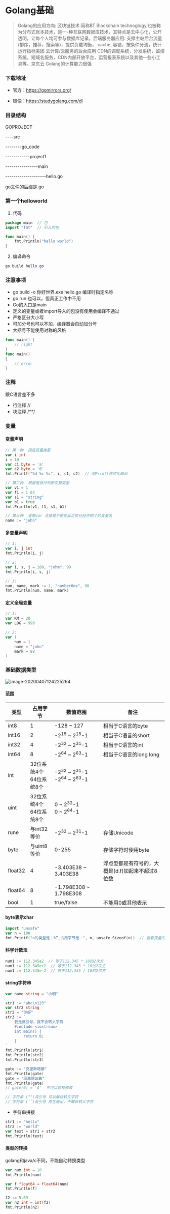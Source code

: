 # Golang基础

> Golang的应用方向:
> 区块链技术:简称BT
> Blockchain technoglogy,也被称为分布式账本技术，是一-种互联网数据库技术，其特点是去中心化，公开透明，让每个人均可参与数据库记录。后端服务器应用:
> 支撑主站后台流量(排序，推荐，搜索等)，提供负载均衡， cache, 容错，按条件分流，统计运行指标美团
> 云计算/云服务的后台应用
> CDN的调度系统，分发系统，监控系统，短域名服务，CDN内部开放平台，运营报表系统以及其他一些小工具等。京东云
> Golang的计算能力很强

### 下载地址

- 官方：https://gomirrors.org/

- 镜像：https://studygolang.com/dl

### 目录结构

GOPROJECT

----src

--------go_code

------------project1

----------------main

--------------------hello.go

go文件的后缀是.go



### 第一个helloworld

1. 代码

```go
package main  // 包
import "fmt"  // 引入的包

func main() {
    fmt.Println("hello world")
}
```

2. 编译命令

```powershell
go build hello.go
```

### 注意事项

- go build -o 你好世界.exe hello.go    编译时指定名称
- go run 也可以，但真正工作中不用
- Go的入口是main
- 定义的变量或者import导入的包没有使用会编译不通过
- 严格区分大小写
- 可加分号也可以不加，编译器会自动加分号
- 大括号不能使用对称的风格

```go
func main() {
    // right
}
func main()
{
    // error
}
```

### 注释

跟C语言差不多

- 行注释  //
- 块注释  /**/

### 变量

#### 变量声明

```go
// 第一种  指定变量类型
var i int 
i = 10
var c1 byte = 'a'
var c2 byte = '0'
fmt.Printf("%d %c %c", i, c1, c2)  // 用Printf格式化输出

// 第二种  根据值自行判断变量类型
var v1 = 1
var f1 = 1.63
var s1 = "string"
var b1 = true
fmt.Println(v1, f1, s1, b1)

// 第三种  省略var 注意是不能在此之前已经声明了的变量名
name := "john"
```

#### 多变量声明

```go
// 1:
var i, j int
fmt.Println(i, j)

// 2:
var i, s, j = 100, "johm", 99
fmt.Println(i, s, j)

// 3:
num, name, mark := 1, "numberOne", 98
fmt.Println(num, name, mark)
```

#### 定义全局变量

```go
// 1:
var KM = 20
var LOG = 999

// 2:
var (
    num = 1
    name = "john"
    mark = 88
)
```



### 基础数据类型

![image-20200407124225264](images/Golang基础/go数据类型.png)

#### 范围

| 类型    | 占用字节                    | 数值范围                                                     | 备注                                             |
| ------- | --------------------------- | ------------------------------------------------------------ | ------------------------------------------------ |
| int8    | 1                           | -128 ~ 127                                                   | 相当于C语言的byte                                |
| int16   | 2                           | -2<sup>15</sup> ~ 2<sup>15</sup>-1                           | 相当于C语言的short                               |
| int32   | 4                           | -2<sup>32</sup> ~ 2<sup>31</sup>-1                           | 相当于C语言的int                                 |
| int64   | 8                           | -2<sup>64</sup> ~ 2<sup>63</sup>-1                           | 相当于C语言的long long                           |
| int     | 32位系统4个<br>64位系统8个  | -2<sup>32</sup> ~ 2<sup>31</sup>-1<br>-2<sup>64</sup> ~ 2<sup>63</sup>-1 |                                                  |
| uint    | 32位系统4个<br/>64位系统8个 | 0 ~ 2<sup>32</sup>-1<br/>0 ~ 2<sup>64</sup>-1                |                                                  |
| rune    | 与int32等价                 | -2<sup>32</sup> ~ 2<sup>31</sup>-1                           | 存储Unicode                                      |
| byte    | 与uint8等价                 | 0-255                                                        | 存储字符时使用byte                               |
| float32 | 4                           | -3.403E38 ~ 3.403E38                                         | 浮点型都是有符号的，大概是(d.f)加起来不超过8位数 |
| float64 | 8                           | -1.798E308 ~ 1.798E308                                       |                                                  |
| bool    | 1                           | true/false                                                   | 不能用0或其他表示                                |

#### byte表示char

```go
import "unsafe"
var n = 100
fmt.Printf("n的类型是：%T,占用字节是：", n, unsafe.Sizeof(n))  // 查看变量的类型
```

#### 科学计数法

```go
num1 := 112.345e2  // 等于112.345 * 10的2次方
num1 := 112.345e+2  // 等于112.345 * 10的2次方
num1 := 112.345e-2  // 等于112.345 / 10的2次方
```

#### string字符串

```go
var name string = "小明"

str1 := "abc\n123"
var str2 string
str2 = "你好"
str3 := `
	我是反引号，我不会转义字符
	#include <iostream>
	int main() {
	    return 0;
	}
`
fmt.Println(str1)
fmt.Println(str2)
fmt.Println(str3)

gate := "克里斯塔娜"
fmt.Println(gate)
gate = "凤凰院凶真"
fmt.Println(gate)
// gate[0] = 'A'  不可以这样修改

// 字符串 ("")双引号 可以解析转义字符
// 字符串 (``)反引号 原生输出，不解析转义字符
```

- 字符串拼接

```go
str1 := "hello"
str2 := "world"
var text = str1 + str2
fmt.Println(text)
```

#### 类型的转换

golang和java/c不同，不能自动转换类型

```go
var num int = 10
fmt.Println(num)

var f float64 = float64(num)
fmt.Println(f)

f2 := 5.69
var n2 int = int(f2)
fmt.Println(n2)
```

